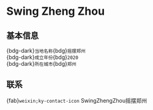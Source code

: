 # Swing Zheng Zhou

## 基本信息

{bdg-dark}`当地名称`{bdg}`摇摆郑州`  
{bdg-dark}`成立年份`{bdg}`2020`  
{bdg-dark}`所在城市`{bdg}`郑州`  

## 联系

{fab}`weixin;ky-contact-icon` SwingZhengZhou摇摆郑州  
